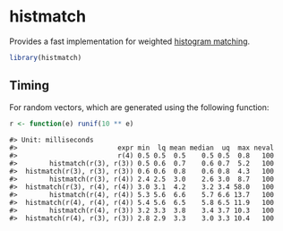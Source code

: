 
<!-- README.md is generated from README.Rmd. Please edit that file -->
histmatch
=========

Provides a fast implementation for weighted [histogram matching](https://en.wikipedia.org/wiki/Histogram_matching).

``` r
library(histmatch)
```

Timing
------

For random vectors, which are generated using the following function:

``` r
r <- function(e) runif(10 ** e)
```

    #> Unit: milliseconds
    #>                         expr min  lq mean median  uq  max neval
    #>                         r(4) 0.5 0.5  0.5    0.5 0.5  0.8   100
    #>        histmatch(r(3), r(3)) 0.5 0.6  0.7    0.6 0.7  5.2   100
    #>  histmatch(r(3), r(3), r(3)) 0.6 0.6  0.8    0.6 0.8  4.3   100
    #>        histmatch(r(3), r(4)) 2.4 2.5  3.0    2.6 3.0  8.7   100
    #>  histmatch(r(3), r(4), r(4)) 3.0 3.1  4.2    3.2 3.4 58.0   100
    #>        histmatch(r(4), r(4)) 5.3 5.6  6.6    5.7 6.6 13.7   100
    #>  histmatch(r(4), r(4), r(4)) 5.4 5.6  6.5    5.8 6.5 11.9   100
    #>        histmatch(r(4), r(3)) 3.2 3.3  3.8    3.4 3.7 10.3   100
    #>  histmatch(r(4), r(3), r(3)) 2.8 2.9  3.3    3.0 3.3 10.4   100
